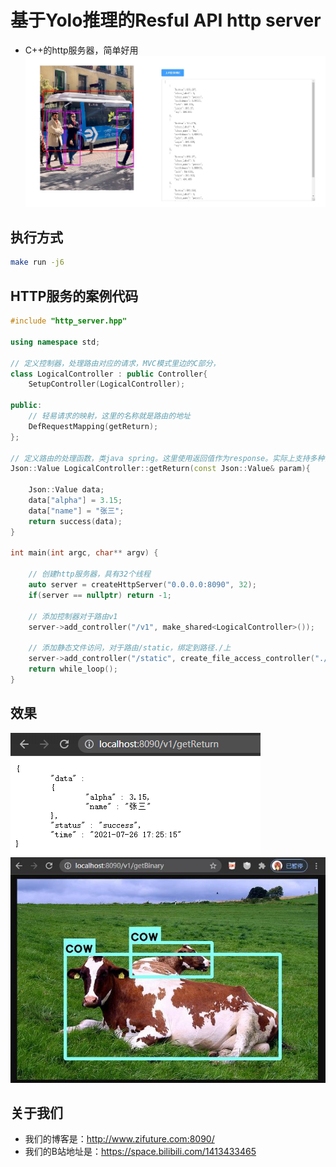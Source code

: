 # 基于Yolo推理的Resful API http server
- C++的http服务器，简单好用
![](web/preview.jpg)

## 执行方式
```bash
make run -j6
```

## HTTP服务的案例代码
```C++
#include "http_server.hpp"

using namespace std;

// 定义控制器，处理路由对应的请求，MVC模式里边的C部分，
class LogicalController : public Controller{
    SetupController(LogicalController);
 
public: 
    // 轻易请求的映射，这里的名称就是路由的地址
    DefRequestMapping(getReturn);
};

// 定义路由的处理函数，类java spring。这里使用返回值作为response。实际上支持多种，请看具体代码
Json::Value LogicalController::getReturn(const Json::Value& param){

    Json::Value data;
    data["alpha"] = 3.15;
    data["name"] = "张三";
    return success(data);
}

int main(int argc, char** argv) {

    // 创建http服务器，具有32个线程
    auto server = createHttpServer("0.0.0.0:8090", 32);
    if(server == nullptr) return -1;
    
    // 添加控制器对于路由v1
    server->add_controller("/v1", make_shared<LogicalController>());

    // 添加静态文件访问，对于路由/static，绑定到路径./上
    server->add_controller("/static", create_file_access_controller("./"));
    return while_loop();
}
```

## 效果
![](workspace/demo1.jpg)
![](workspace/demo2.jpg)

## 关于我们
- 我们的博客是：http://www.zifuture.com:8090/
- 我们的B站地址是：https://space.bilibili.com/1413433465